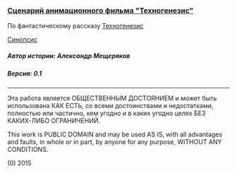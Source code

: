 ### [Сценарий анимационного фильма "Техногенезис"](/Tehnogenezis_script.md)

По фантастическому рассказу [Техногенезис](https://github.com/tehnogenezis/story)

[Синопсис](/Tehnogenezis_synopsys.md)

##### Автор истории: Александр Мещеряков
##### Версия: 0.1

------------------------------------------------------------------

Эта работа является ОБЩЕСТВЕННЫМ ДОСТОЯНИЕМ и может быть использована КАК ЕСТЬ, со всеми достоинствами и недостатками, полностью или частично, кем угодно и в каких угодно целях БЕЗ КАКИХ-ЛИБО ОГРАНИЧЕНИЙ.

This work is PUBLIC DOMAIN and may be used AS IS, with all advantages and faults, in whole or in part,
by anyone for any purpose, WITHOUT ANY CONDITIONS.

(0) 2015